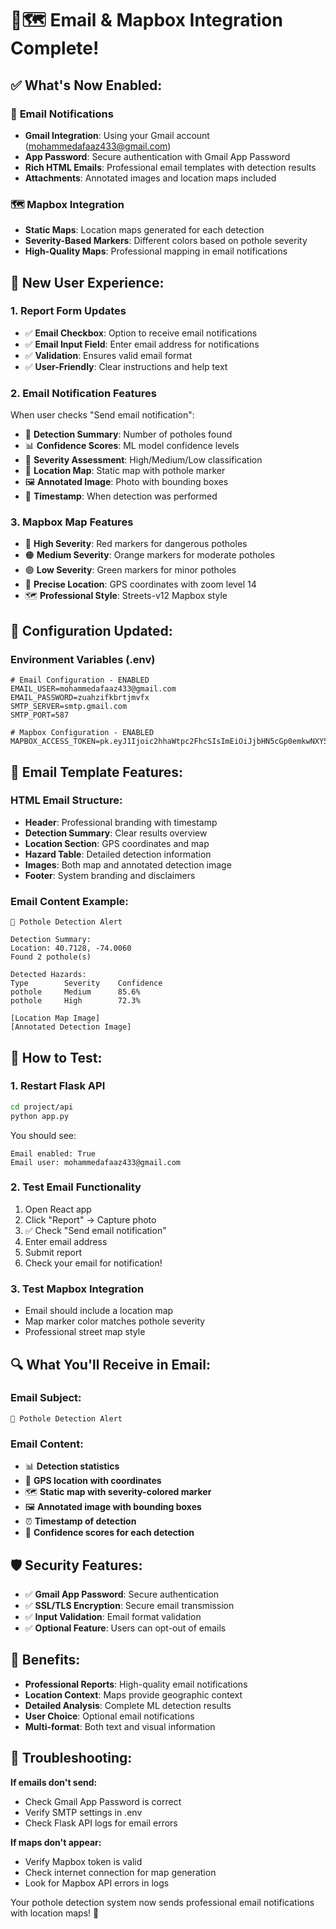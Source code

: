 # 📧🗺️ Email & Mapbox Integration Complete!

## ✅ **What's Now Enabled:**

### 📧 **Email Notifications**
- **Gmail Integration**: Using your Gmail account (mohammedafaaz433@gmail.com)
- **App Password**: Secure authentication with Gmail App Password
- **Rich HTML Emails**: Professional email templates with detection results
- **Attachments**: Annotated images and location maps included

### 🗺️ **Mapbox Integration**
- **Static Maps**: Location maps generated for each detection
- **Severity-Based Markers**: Different colors based on pothole severity
- **High-Quality Maps**: Professional mapping in email notifications

## 🎯 **New User Experience:**

### **1. Report Form Updates**
- ✅ **Email Checkbox**: Option to receive email notifications
- ✅ **Email Input Field**: Enter email address for notifications
- ✅ **Validation**: Ensures valid email format
- ✅ **User-Friendly**: Clear instructions and help text

### **2. Email Notification Features**
When user checks "Send email notification":
- 📧 **Detection Summary**: Number of potholes found
- 📊 **Confidence Scores**: ML model confidence levels
- 🎯 **Severity Assessment**: High/Medium/Low classification
- 📍 **Location Map**: Static map with pothole marker
- 🖼️ **Annotated Image**: Photo with bounding boxes
- 📅 **Timestamp**: When detection was performed

### **3. Mapbox Map Features**
- 🔴 **High Severity**: Red markers for dangerous potholes
- 🟠 **Medium Severity**: Orange markers for moderate potholes
- 🟢 **Low Severity**: Green markers for minor potholes
- 📍 **Precise Location**: GPS coordinates with zoom level 14
- 🗺️ **Professional Style**: Streets-v12 Mapbox style

## 🔧 **Configuration Updated:**

### **Environment Variables (.env)**
```env
# Email Configuration - ENABLED
EMAIL_USER=mohammedafaaz433@gmail.com
EMAIL_PASSWORD=zuahzifkbrtjmvfx
SMTP_SERVER=smtp.gmail.com
SMTP_PORT=587

# Mapbox Configuration - ENABLED
MAPBOX_ACCESS_TOKEN=pk.eyJ1Ijoic2hhaWtpc2FhcSIsImEiOiJjbHN5cGp0emkwNXY5MmtucmR4Mmw1YnhhIn0.j_GkyRexLOE1wqUgnDleOg
```

## 📧 **Email Template Features:**

### **HTML Email Structure:**
- **Header**: Professional branding with timestamp
- **Detection Summary**: Clear results overview
- **Location Section**: GPS coordinates and map
- **Hazard Table**: Detailed detection information
- **Images**: Both map and annotated detection image
- **Footer**: System branding and disclaimers

### **Email Content Example:**
```
🚧 Pothole Detection Alert

Detection Summary:
Location: 40.7128, -74.0060
Found 2 pothole(s)

Detected Hazards:
Type        Severity    Confidence
pothole     Medium      85.6%
pothole     High        72.3%

[Location Map Image]
[Annotated Detection Image]
```

## 🚀 **How to Test:**

### **1. Restart Flask API**
```bash
cd project/api
python app.py
```
You should see:
```
Email enabled: True
Email user: mohammedafaaz433@gmail.com
```

### **2. Test Email Functionality**
1. Open React app
2. Click "Report" → Capture photo
3. ✅ Check "Send email notification"
4. Enter email address
5. Submit report
6. Check your email for notification!

### **3. Test Mapbox Integration**
- Email should include a location map
- Map marker color matches pothole severity
- Professional street map style

## 🔍 **What You'll Receive in Email:**

### **Email Subject:**
```
🚧 Pothole Detection Alert
```

### **Email Content:**
- 📊 **Detection statistics**
- 📍 **GPS location with coordinates**
- 🗺️ **Static map with severity-colored marker**
- 🖼️ **Annotated image with bounding boxes**
- ⏰ **Timestamp of detection**
- 🎯 **Confidence scores for each detection**

## 🛡️ **Security Features:**

- ✅ **Gmail App Password**: Secure authentication
- ✅ **SSL/TLS Encryption**: Secure email transmission
- ✅ **Input Validation**: Email format validation
- ✅ **Optional Feature**: Users can opt-out of emails

## 🎊 **Benefits:**

- **Professional Reports**: High-quality email notifications
- **Location Context**: Maps provide geographic context
- **Detailed Analysis**: Complete ML detection results
- **User Choice**: Optional email notifications
- **Multi-format**: Both text and visual information

## 🔧 **Troubleshooting:**

**If emails don't send:**
- Check Gmail App Password is correct
- Verify SMTP settings in .env
- Check Flask API logs for email errors

**If maps don't appear:**
- Verify Mapbox token is valid
- Check internet connection for map generation
- Look for Mapbox API errors in logs

Your pothole detection system now sends professional email notifications with location maps! 🎉
